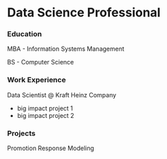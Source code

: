 # Data Science Professional

### Education
MBA - Information Systems Management 

BS - Computer Science


### Work Experience
Data Scientist @ Kraft Heinz Company
- big impact project 1
- big impact project 2


 ### Projects 
 Promotion Response Modeling
